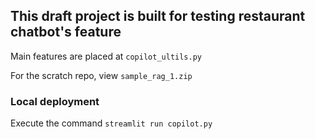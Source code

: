 ## This draft project is built for testing restaurant chatbot's feature

Main features are placed at `copilot_ultils.py`

For the scratch repo, view `sample_rag_1.zip`

### Local deployment
Execute the command `streamlit run copilot.py`
